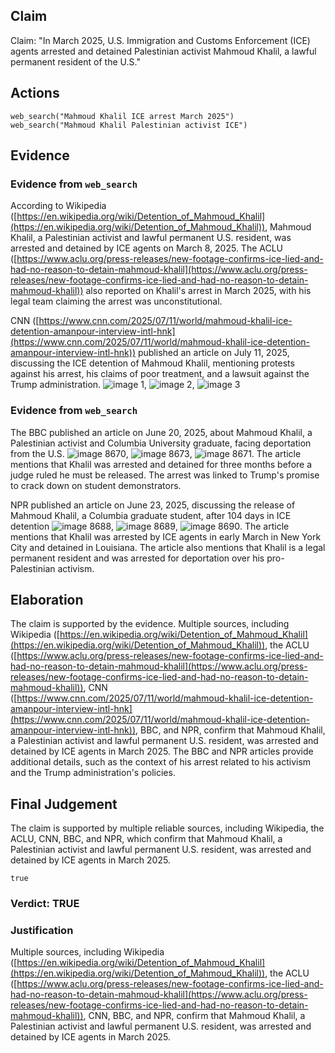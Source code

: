 ## Claim
Claim: "In March 2025, U.S. Immigration and Customs Enforcement (ICE) agents arrested and detained Palestinian activist Mahmoud Khalil, a lawful permanent resident of the U.S."

## Actions
```
web_search("Mahmoud Khalil ICE arrest March 2025")
web_search("Mahmoud Khalil Palestinian activist ICE")
```

## Evidence
### Evidence from `web_search`
According to Wikipedia ([https://en.wikipedia.org/wiki/Detention_of_Mahmoud_Khalil](https://en.wikipedia.org/wiki/Detention_of_Mahmoud_Khalil)), Mahmoud Khalil, a Palestinian activist and lawful permanent U.S. resident, was arrested and detained by ICE agents on March 8, 2025. The ACLU ([https://www.aclu.org/press-releases/new-footage-confirms-ice-lied-and-had-no-reason-to-detain-mahmoud-khalil](https://www.aclu.org/press-releases/new-footage-confirms-ice-lied-and-had-no-reason-to-detain-mahmoud-khalil)) also reported on Khalil's arrest in March 2025, with his legal team claiming the arrest was unconstitutional.

CNN ([https://www.cnn.com/2025/07/11/world/mahmoud-khalil-ice-detention-amanpour-interview-intl-hnk](https://www.cnn.com/2025/07/11/world/mahmoud-khalil-ice-detention-amanpour-interview-intl-hnk)) published an article on July 11, 2025, discussing the ICE detention of Mahmoud Khalil, mentioning protests against his arrest, his claims of poor treatment, and a lawsuit against the Trump administration. ![image 1](media/0.jpg), ![image 2](media/1.jpg), ![image 3](media/2.jpg)


### Evidence from `web_search`
The BBC published an article on June 20, 2025, about Mahmoud Khalil, a Palestinian activist and Columbia University graduate, facing deportation from the U.S. ![image 8670](media/2025-08-30_00-01-1756512079-272034.jpg), ![image 8673](media/2025-08-30_00-01-1756512080-213548.jpg), ![image 8671](media/2025-08-30_00-01-1756512079-704075.jpg). The article mentions that Khalil was arrested and detained for three months before a judge ruled he must be released. The arrest was linked to Trump's promise to crack down on student demonstrators.

NPR published an article on June 23, 2025, discussing the release of Mahmoud Khalil, a Columbia graduate student, after 104 days in ICE detention ![image 8688](media/2025-08-30_00-01-1756512085-308521.jpg), ![image 8689](media/2025-08-30_00-01-1756512086-175031.jpg), ![image 8690](media/2025-08-30_00-01-1756512087-770147.jpg). The article mentions that Khalil was arrested by ICE agents in early March in New York City and detained in Louisiana. The article also mentions that Khalil is a legal permanent resident and was arrested for deportation over his pro-Palestinian activism.


## Elaboration
The claim is supported by the evidence. Multiple sources, including Wikipedia ([https://en.wikipedia.org/wiki/Detention_of_Mahmoud_Khalil](https://en.wikipedia.org/wiki/Detention_of_Mahmoud_Khalil)), the ACLU ([https://www.aclu.org/press-releases/new-footage-confirms-ice-lied-and-had-no-reason-to-detain-mahmoud-khalil](https://www.aclu.org/press-releases/new-footage-confirms-ice-lied-and-had-no-reason-to-detain-mahmoud-khalil)), CNN ([https://www.cnn.com/2025/07/11/world/mahmoud-khalil-ice-detention-amanpour-interview-intl-hnk](https://www.cnn.com/2025/07/11/world/mahmoud-khalil-ice-detention-amanpour-interview-intl-hnk)), BBC, and NPR, confirm that Mahmoud Khalil, a Palestinian activist and lawful permanent U.S. resident, was arrested and detained by ICE agents in March 2025. The BBC and NPR articles provide additional details, such as the context of his arrest related to his activism and the Trump administration's policies.


## Final Judgement
The claim is supported by multiple reliable sources, including Wikipedia, the ACLU, CNN, BBC, and NPR, which confirm that Mahmoud Khalil, a Palestinian activist and lawful permanent U.S. resident, was arrested and detained by ICE agents in March 2025.

`true`

### Verdict: TRUE

### Justification
Multiple sources, including Wikipedia ([https://en.wikipedia.org/wiki/Detention_of_Mahmoud_Khalil](https://en.wikipedia.org/wiki/Detention_of_Mahmoud_Khalil)), the ACLU ([https://www.aclu.org/press-releases/new-footage-confirms-ice-lied-and-had-no-reason-to-detain-mahmoud-khalil](https://www.aclu.org/press-releases/new-footage-confirms-ice-lied-and-had-no-reason-to-detain-mahmoud-khalil)), CNN, BBC, and NPR, confirm that Mahmoud Khalil, a Palestinian activist and lawful permanent U.S. resident, was arrested and detained by ICE agents in March 2025.
